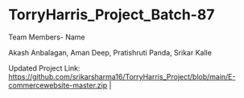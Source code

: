 # TorryHarris_Project_Batch-87

Team Members- Name

Akash Anbalagan,
Aman Deep,
Pratishruti Panda,
Srikar Kalle


Updated Project Link: https://github.com/srikarsharma16/TorryHarris_Project/blob/main/E-commercewebsite-master.zip | 
